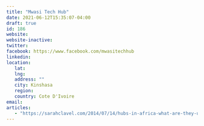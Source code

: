```yaml
---
title: "Mwasi Tech Hub"
date: 2021-06-12T15:35:07-04:00
draft: true
id: 186
website: 
website-inactive: 
twitter: 
facebook: https://www.facebook.com/mwasitechhub
linkedin: 
location: 
   lat: 
   lng: 
   address: ""
   city: Kinshasa
   region: 
   country: Cote D'Ivoire
email: 
articles:
   - "https://sarahclavel.com/2014/07/14/hubs-in-africa-what-are-they-up-to/"
---
```


